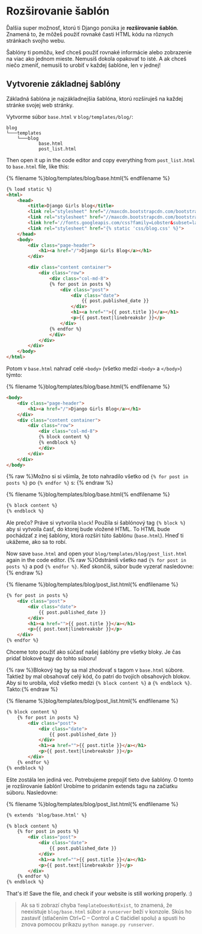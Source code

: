 # Rozširovanie šablón

Ďalšia super možnosť, ktorú ti Django ponúka je **rozširovanie šablón**. Znamená to, že môžeš použiť rovnaké časti HTML kódu na rôznych stránkach svojho webu.

Šablóny ti pomôžu, keď chceš použiť rovnaké informácie alebo zobrazenie na viac ako jednom mieste. Nemusíš dokola opakovať to isté. A ak chceš niečo zmeniť, nemusíš to urobiť v každej šablóne, len v jednej!

## Vytvorenie základnej šablóny

Základná šablóna je najzákladnejšia šablóna, ktorú rozširuješ na každej stránke svojej web stránky.

Vytvorme súbor `base.html` v `blog/templates/blog/`:

    blog
    └───templates
        └───blog
                base.html
                post_list.html
    

Then open it up in the code editor and copy everything from `post_list.html` to `base.html` file, like this:

{% filename %}blog/templates/blog/base.html{% endfilename %}

```html
{% load static %}
<html>
    <head>
        <title>Django Girls blog</title>
        <link rel="stylesheet" href="//maxcdn.bootstrapcdn.com/bootstrap/3.2.0/css/bootstrap.min.css">
        <link rel="stylesheet" href="//maxcdn.bootstrapcdn.com/bootstrap/3.2.0/css/bootstrap-theme.min.css">
        <link href='//fonts.googleapis.com/css?family=Lobster&subset=latin,latin-ext' rel='stylesheet' type='text/css'>
        <link rel="stylesheet" href="{% static 'css/blog.css' %}">
    </head>
    <body>
        <div class="page-header">
            <h1><a href="/">Django Girls Blog</a></h1>
        </div>

        <div class="content container">
            <div class="row">
                <div class="col-md-8">
                {% for post in posts %}
                    <div class="post">
                        <div class="date">
                            {{ post.published_date }}
                        </div>
                        <h1><a href="">{{ post.title }}</a></h1>
                        <p>{{ post.text|linebreaksbr }}</p>
                    </div>
                {% endfor %}
                </div>
            </div>
        </div>
    </body>
</html>
```

Potom v `base.html` nahraď celé `<body>` (všetko medzi `<body>` a `</body>`) týmto:

{% filename %}blog/templates/blog/base.html{% endfilename %}

```html
<body>
    <div class="page-header">
        <h1><a href="/">Django Girls Blog</a></h1>
    </div>
    <div class="content container">
        <div class="row">
            <div class="col-md-8">
            {% block content %}
            {% endblock %}
            </div>
        </div>
    </div>
</body>
```

{% raw %}Možno si si všimla, že toto nahradilo všetko od `{% for post in posts %}` po `{% endfor %}` s: {% endraw %}

{% filename %}blog/templates/blog/base.html{% endfilename %}

```html
{% block content %}
{% endblock %}
```

Ale prečo? Práve si vytvorila `block`! Použila si šablónový tag `{% block %}` aby si vytvoila časť, do ktorej bude vložené HTML. To HTML bude pochádzať z inej šablóny, ktorá rozšíri túto šablónu (`base.html`). Hneď ti ukážeme, ako sa to robí.

Now save `base.html` and open your `blog/templates/blog/post_list.html` again in the code editor. {% raw %}Odstrániš všetko nad `{% for post in posts %}` a pod `{% endfor %}`. Keď skončíš, súbor bude vyzerať nasledovne:{% endraw %}

{% filename %}blog/templates/blog/post_list.html{% endfilename %}

```html
{% for post in posts %}
    <div class="post">
        <div class="date">
            {{ post.published_date }}
        </div>
        <h1><a href="">{{ post.title }}</a></h1>
        <p>{{ post.text|linebreaksbr }}</p>
    </div>
{% endfor %}
```

Chceme toto použiť ako súčasť našej šablóny pre všetky bloky. Je čas pridať blokové tagy do tohto súboru!

{% raw %}Blokový tag by sa mal zhodovať s tagom v `base.html` súbore. Taktiež by mal obsahovať celý kód, čo patrí do tvojích obsahových blokov. Aby si to urobila, vlož všetko medzi `{% block content %}` a `{% endblock %}`. Takto:{% endraw %}

{% filename %}blog/templates/blog/post_list.html{% endfilename %}

```html
{% block content %}
    {% for post in posts %}
        <div class="post">
            <div class="date">
                {{ post.published_date }}
            </div>
            <h1><a href="">{{ post.title }}</a></h1>
            <p>{{ post.text|linebreaksbr }}</p>
        </div>
    {% endfor %}
{% endblock %}
```

Ešte zostála len jediná vec. Potrebujeme prepojiť tieto dve šablóny. O tomto je rozširovanie šablón! Urobíme to pridaním extends tagu na začiatku súboru. Nasledovne:

{% filename %}blog/templates/blog/post_list.html{% endfilename %}

```html
{% extends 'blog/base.html' %}

{% block content %}
    {% for post in posts %}
        <div class="post">
            <div class="date">
                {{ post.published_date }}
            </div>
            <h1><a href="">{{ post.title }}</a></h1>
            <p>{{ post.text|linebreaksbr }}</p>
        </div>
    {% endfor %}
{% endblock %}
```

That's it! Save the file, and check if your website is still working properly. :)

> Ak sa ti zobrazí chyba `TemplateDoesNotExist`, to znamená, že neexistuje `blog/base.html` súbor a `runserver` beží v konzole. Skús ho zastaviť (stlačením Ctrl+C – Control a C tlačidiel spolu) a spusti ho znova pomocou príkazu `python manage.py runserver`.